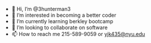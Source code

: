 - 👋 Hi, I’m @3hunterman3
- 👀 I’m interested in becoming a better coder
- 🌱 I’m currently learning berkley bootcamp
- 💞️ I’m looking to collaborate on software 
- 📫 How to reach me 215-589-9059 or yjk435@nyu.edu

<!---
3hunterman3/3hunterman3 is a ✨ special ✨ repository because its `README.md` (this file) appears on your GitHub profile.
You can click the Preview link to take a look at your changes.
--->
